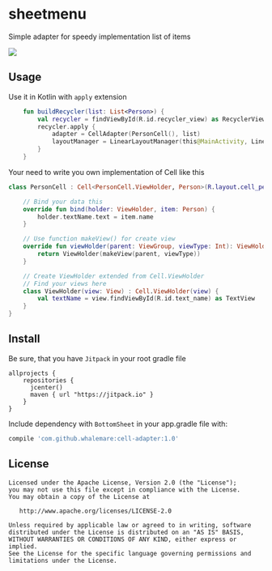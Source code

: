 # sheetmenu
Simple adapter for speedy implementation list of items

[![](https://jitpack.io/v/whalemare/cell-adapter.svg)](https://jitpack.io/#whalemare/cell-adapter)

Usage
-----

Use it in Kotlin with `apply` extension

```kotlin
    fun buildRecycler(list: List<Person>) {
        val recycler = findViewById(R.id.recycler_view) as RecyclerView
        recycler.apply {
            adapter = CellAdapter(PersonCell(), list)
            layoutManager = LinearLayoutManager(this@MainActivity, LinearLayoutManager.VERTICAL, false)
        }
    }
```

Your need to write you own implementation of Cell like this
```kotlin
class PersonCell : Cell<PersonCell.ViewHolder, Person>(R.layout.cell_person) {

    // Bind your data this
    override fun bind(holder: ViewHolder, item: Person) {
        holder.textName.text = item.name
    }

    // Use function makeView() for create view
    override fun viewHolder(parent: ViewGroup, viewType: Int): ViewHolder {
        return ViewHolder(makeView(parent, viewType))
    }

    // Create ViewHolder extended from Cell.ViewHolder
    // Find your views here
    class ViewHolder(view: View) : Cell.ViewHolder(view) {
        val textName = view.findViewById(R.id.text_name) as TextView
    }
}
```

Install
-------

Be sure, that you have `Jitpack` in your root gradle file

```
allprojects {
    repositories {
      jcenter()
      maven { url "https://jitpack.io" }
    }
}
```

Include dependency with `BottomSheet` in your app.gradle file with:

```groovy
compile 'com.github.whalemare:cell-adapter:1.0'
```


License
-------

    Licensed under the Apache License, Version 2.0 (the "License");
    you may not use this file except in compliance with the License.
    You may obtain a copy of the License at

       http://www.apache.org/licenses/LICENSE-2.0

    Unless required by applicable law or agreed to in writing, software
    distributed under the License is distributed on an "AS IS" BASIS,
    WITHOUT WARRANTIES OR CONDITIONS OF ANY KIND, either express or implied.
    See the License for the specific language governing permissions and
    limitations under the License.
